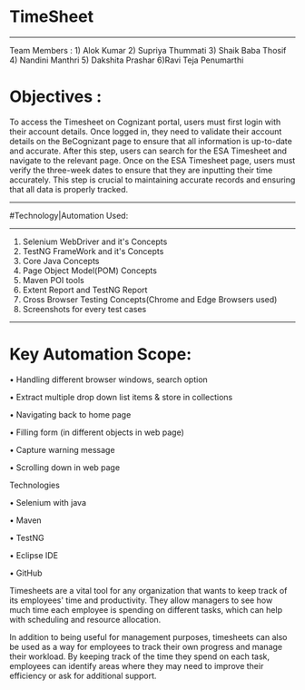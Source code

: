 

# TimeSheet 
 ---------------------------------------------- 

  

Team Members : 
         1) Alok Kumar 
         2) Supriya Thummati 
         3) Shaik Baba Thosif  
         4) Nandini Manthri 
         5) Dakshita Prashar 
         6)Ravi Teja Penumarthi 

 
 
 # Objectives : 
 To access the Timesheet on Cognizant portal, users must first login with their account details. Once logged in, they need to validate their account details on the BeCognizant page to ensure that all information is up-to-date and accurate. After this step, users can search for the ESA Timesheet and navigate to the relevant page. 
 Once on the ESA Timesheet page, users must verify the three-week dates to ensure that they are inputting their time accurately. This step is crucial to maintaining accurate records and ensuring that all data is properly tracked. 

  
 _______________________________________________ 
 #Technology|Automation Used:  
 ________________________________________ 

  

1. Selenium WebDriver and it's Concepts 
 2. TestNG FrameWork and it's Concepts 
 3. Core Java Concepts 
 4. Page Object Model(POM) Concepts 
 5. Maven POI tools  
 6. Extent Report and TestNG Report 
 7. Cross Browser Testing Concepts(Chrome and Edge Browsers used) 
 8. Screenshots for every test cases 

  

---------------------------------------------------------------------------------------------------------------------------------- 
 # Key Automation Scope: 

  

• Handling different browser windows, search option 

• Extract multiple drop down list items & store in collections 

• Navigating back to home page 

• Filling form (in different objects in web page) 

• Capture warning message 

• Scrolling down in web page 

Technologies 

• Selenium with java 

• Maven 

• TestNG 

• Eclipse IDE 

• GitHub 

  

Timesheets are a vital tool for any organization that wants to keep track of its employees' time and productivity. They allow managers to see how much time each employee is spending on different tasks, which can help with scheduling and resource allocation. 

In addition to being useful for management purposes, timesheets can also be used as a way for employees to track their own progress and manage their workload. By keeping track of the time they spend on each task, employees can identify areas where they may need to improve their efficiency or ask for additional support. 

 